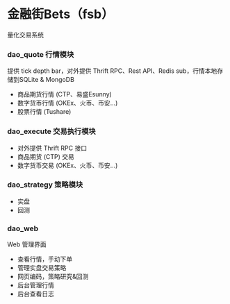 # 金融街Bets（fsb）

量化交易系统

### dao_quote 行情模块

提供 tick depth bar，对外提供 Thrift RPC、Rest API、Redis sub，行情本地存储到SQLite & MongoDB
* 商品期货行情 (CTP、易盛Esunny)
* 数字货币行情 (OKEx、火币、币安...)
* 股票行情 (Tushare)

### dao_execute 交易执行模块

* 对外提供 Thrift RPC 接口
* 商品期货 (CTP) 交易
* 数字货币交易 (OKEx、火币、币安...)


### dao_strategy 策略模块

* 实盘
* 回测

### dao_web

Web 管理界面
* 查看行情，手动下单
* 管理实盘交易策略
* 网页编码，策略研究&回测
* 后台管理行情
* 后台查看日志